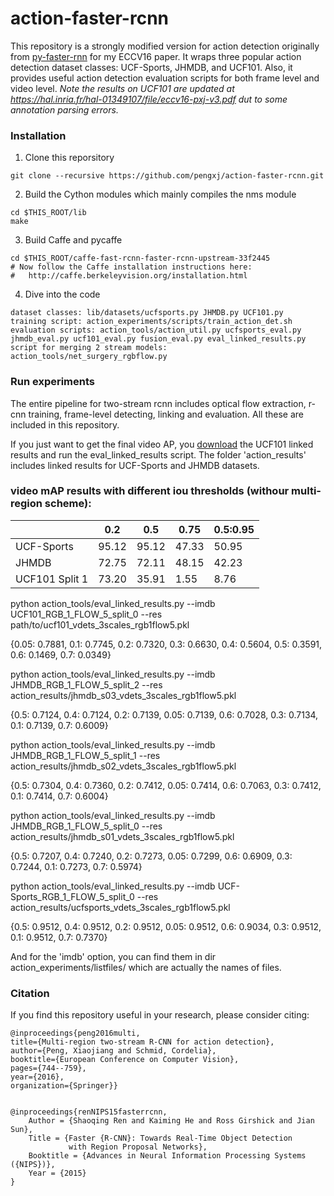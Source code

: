 # action-faster-rcnn
This repository is a strongly modified version for action detection originally from [py-faster-rnn](https://github.com/rbgirshick/py-faster-rcnn.git) for my ECCV16 paper. It wraps three popular action detection dataset classes: UCF-Sports, JHMDB, and UCF101. Also, it provides useful action detection evaluation scripts for both frame level and video level. 
*Note the results on UCF101 are updated at https://hal.inria.fr/hal-01349107/file/eccv16-pxj-v3.pdf dut to some annotation  parsing errors.*

### Installation
1. Clone this reporsitory
  ```Shell
  git clone --recursive https://github.com/pengxj/action-faster-rcnn.git
  ```
  
2. Build the Cython modules which mainly compiles the nms module
  ```Shell 
  cd $THIS_ROOT/lib
  make
  ```
  
3. Build Caffe and pycaffe
  ```Shell
  cd $THIS_ROOT/caffe-fast-rcnn-faster-rcnn-upstream-33f2445
  # Now follow the Caffe installation instructions here:
  #   http://caffe.berkeleyvision.org/installation.html
  ```
  
4. Dive into the code
  ```Shell
  dataset classes: lib/datasets/ucfsports.py JHMDB.py UCF101.py
  training script: action_experiments/scripts/train_action_det.sh
  evaluation scripts: action_tools/action_util.py ucfsports_eval.py jhmdb_eval.py ucf101_eval.py fusion_eval.py eval_linked_results.py
  script for merging 2 stream models: action_tools/net_surgery_rgbflow.py
  ```

### Run experiments
The entire pipeline for two-stream rcnn includes optical flow extraction, r-cnn training, frame-level detecting, linking and evaluation. All these are included in this repository.

If you just want to get the final video AP, you [download](https://drive.google.com/open?id=0B-DiRMXFmUKQVDBRTy12UVJ2enM) the UCF101 linked results and run the eval_linked_results script. The folder 'action_results' includes linked results for UCF-Sports and JHMDB datasets.

### video mAP results with different iou thresholds (withour multi-region scheme):

|                | 0.2   | 0.5   | 0.75  | 0.5:0.95 |
|----------------|-------|-------|-------|----------|
| UCF-Sports     | 95.12 | 95.12 | 47.33 | 50.95    |
| JHMDB          | 72.75 | 72.11 | 48.15 | 42.23    |
| UCF101 Split 1 | 73.20 | 35.91 | 1.55  | 8.76     |

python action_tools/eval_linked_results.py --imdb UCF101_RGB_1_FLOW_5_split_0 --res path/to/ucf101_vdets_3scales_rgb1flow5.pkl

{0.05: 0.7881, 0.1: 0.7745, 0.2: 0.7320, 0.3: 0.6630, 0.4: 0.5604, 0.5: 0.3591, 0.6: 0.1469, 0.7: 0.0349}

python action_tools/eval_linked_results.py --imdb JHMDB_RGB_1_FLOW_5_split_2 --res action_results/jhmdb_s03_vdets_3scales_rgb1flow5.pkl

{0.5: 0.7124, 0.4: 0.7124, 0.2: 0.7139, 0.05: 0.7139, 0.6: 0.7028, 0.3: 0.7134, 0.1: 0.7139, 0.7: 0.6009}

python action_tools/eval_linked_results.py --imdb JHMDB_RGB_1_FLOW_5_split_1 --res action_results/jhmdb_s02_vdets_3scales_rgb1flow5.pkl

{0.5: 0.7304, 0.4: 0.7360, 0.2: 0.7412, 0.05: 0.7414, 0.6: 0.7063, 0.3: 0.7412, 0.1: 0.7414, 0.7: 0.6004}

python action_tools/eval_linked_results.py --imdb JHMDB_RGB_1_FLOW_5_split_0 --res action_results/jhmdb_s01_vdets_3scales_rgb1flow5.pkl

{0.5: 0.7207, 0.4: 0.7240, 0.2: 0.7273, 0.05: 0.7299, 0.6: 0.6909, 0.3: 0.7244, 0.1: 0.7273, 0.7: 0.5974}

python action_tools/eval_linked_results.py --imdb UCF-Sports_RGB_1_FLOW_5_split_0 --res action_results/ucfsports_vdets_3scales_rgb1flow5.pkl

{0.5: 0.9512, 0.4: 0.9512, 0.2: 0.9512, 0.05: 0.9512, 0.6: 0.9034, 0.3: 0.9512, 0.1: 0.9512, 0.7: 0.7370}

And for the 'imdb' option, you can find them in dir action_experiments/listfiles/ which are actually the names of files. 
### Citation

If you find this repository useful in your research, please consider citing:

    @inproceedings{peng2016multi,
    title={Multi-region two-stream R-CNN for action detection},
    author={Peng, Xiaojiang and Schmid, Cordelia},
    booktitle={European Conference on Computer Vision},
    pages={744--759},
    year={2016},
    organization={Springer}}
  
  
    @inproceedings{renNIPS15fasterrcnn,
        Author = {Shaoqing Ren and Kaiming He and Ross Girshick and Jian Sun},
        Title = {Faster {R-CNN}: Towards Real-Time Object Detection
                 with Region Proposal Networks},
        Booktitle = {Advances in Neural Information Processing Systems ({NIPS})},
        Year = {2015}
    }
